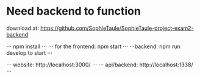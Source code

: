 # Need backend to function
 
download at: https://github.com/SophieTaule/SophieTaule-project-exam2-backend

⋅⋅⋅ npm install  ⋅⋅⋅
⋅⋅⋅ for the frontend: npm start  ⋅⋅⋅
⋅⋅⋅backend: npm run develop to start  ⋅⋅⋅

⋅⋅⋅ website: http://localhost:3000/  ⋅⋅⋅
⋅⋅⋅ api/backend: http://localhost:1338/  ⋅⋅⋅
